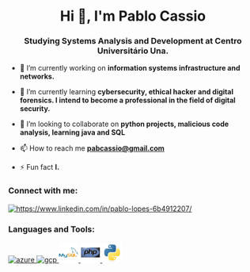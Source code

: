 <h1 align="center">Hi 👋, I'm Pablo Cassio</h1>
<h3 align="center">Studying Systems Analysis and Development at Centro Universitário Una.</h3>

- 🔭 I’m currently working on **information systems infrastructure and networks.**

- 🌱 I’m currently learning **cybersecurity, ethical hacker and digital forensics. I intend to become a professional in the field of digital security.**

- 👯 I’m looking to collaborate on **python projects, malicious code analysis, learning java and SQL**

- 📫 How to reach me **pabcassio@gmail.com**

- ⚡ Fun fact **I.**

<h3 align="left">Connect with me:</h3>
<p align="left">
<a href="https://linkedin.com/in/pablo-lopes-6b4912207/" target="blank"><img align="center" src="https://raw.githubusercontent.com/rahuldkjain/github-profile-readme-generator/master/src/images/icons/Social/linked-in-alt.svg" alt="https://www.linkedin.com/in/pablo-lopes-6b4912207/" height="30" width="40" /></a>
</p>

<h3 align="left">Languages and Tools:</h3>
<p align="left"> <a href="https://azure.microsoft.com/en-in/" target="_blank"> <img src="https://www.vectorlogo.zone/logos/microsoft_azure/microsoft_azure-icon.svg" alt="azure" width="40" height="40"/> </a> <a href="https://cloud.google.com" target="_blank"> <img src="https://www.vectorlogo.zone/logos/google_cloud/google_cloud-icon.svg" alt="gcp" width="40" height="40"/> </a> <a href="https://www.mysql.com/" target="_blank"> <img src="https://raw.githubusercontent.com/devicons/devicon/master/icons/mysql/mysql-original-wordmark.svg" alt="mysql" width="40" height="40"/> </a> <a href="https://www.php.net" target="_blank"> <img src="https://raw.githubusercontent.com/devicons/devicon/master/icons/php/php-original.svg" alt="php" width="40" height="40"/> </a> <a href="https://www.python.org" target="_blank"> <img src="https://raw.githubusercontent.com/devicons/devicon/master/icons/python/python-original.svg" alt="python" width="40" height="40"/> </a> </p>
